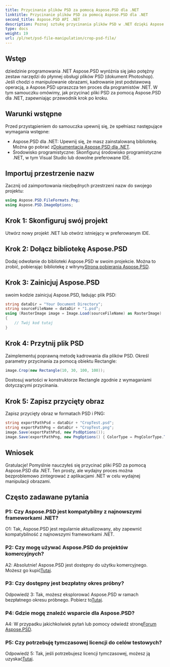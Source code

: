 ```yaml
---
title: Przycinanie plików PSD za pomocą Aspose.PSD dla .NET
linktitle: Przycinanie plików PSD za pomocą Aspose.PSD dla .NET
second_title: Aspose.PSD API .NET
description: Poznaj sztukę przycinania plików PSD w .NET dzięki Aspose.PSD, wszechstronnemu zestawowi narzędzi. Bez wysiłku podnieś poziom swojej gry w manipulację obrazem.
type: docs
weight: 19
url: /pl/net/psd-file-manipulation/crop-psd-file/
---
```

## Wstęp
dziedzinie programowania .NET Aspose.PSD wyróżnia się jako potężny zestaw narzędzi do płynnej obsługi plików PSD (dokument Photoshop). Jeśli chodzi o manipulowanie obrazami, kadrowanie jest podstawową operacją, a Aspose.PSD upraszcza ten proces dla programistów .NET. W tym samouczku omówimy, jak przycinać pliki PSD za pomocą Aspose.PSD dla .NET, zapewniając przewodnik krok po kroku.
## Warunki wstępne
Przed przystąpieniem do samouczka upewnij się, że spełniasz następujące wymagania wstępne:
-  Aspose.PSD dla .NET: Upewnij się, że masz zainstalowaną bibliotekę. Można go pobrać z[Dokumentacja Aspose.PSD dla .NET](https://reference.aspose.com/psd/net/).
- Środowisko programistyczne: Skonfiguruj środowisko programistyczne .NET, w tym Visual Studio lub dowolne preferowane IDE.
## Importuj przestrzenie nazw
Zacznij od zaimportowania niezbędnych przestrzeni nazw do swojego projektu:
```csharp
using Aspose.PSD.FileFormats.Png;
using Aspose.PSD.ImageOptions;
```
## Krok 1: Skonfiguruj swój projekt
Utwórz nowy projekt .NET lub otwórz istniejący w preferowanym IDE.
## Krok 2: Dołącz bibliotekę Aspose.PSD
 Dodaj odwołanie do biblioteki Aspose.PSD w swoim projekcie. Można to zrobić, pobierając bibliotekę z witryny[Strona pobierania Aspose.PSD](https://releases.aspose.com/psd/net/).
## Krok 3: Zainicjuj Aspose.PSD
swoim kodzie zainicjuj Aspose.PSD, ładując plik PSD:
```csharp
string dataDir = "Your Document Directory";
string sourceFileName = dataDir + "1.psd";
using (RasterImage image = Image.Load(sourceFileName) as RasterImage)
{
    // Twój kod tutaj
}
```
## Krok 4: Przytnij plik PSD
Zaimplementuj poprawną metodę kadrowania dla plików PSD. Określ parametry przycinania za pomocą obiektu Rectangle:
```csharp
image.Crop(new Rectangle(10, 30, 100, 100));
```
Dostosuj wartości w konstruktorze Rectangle zgodnie z wymaganiami dotyczącymi przycinania.
## Krok 5: Zapisz przycięty obraz
Zapisz przycięty obraz w formatach PSD i PNG:
```csharp
string exportPathPsd = dataDir + "CropTest.psd";
string exportPathPng = dataDir + "CropTest.png";
image.Save(exportPathPsd, new PsdOptions());
image.Save(exportPathPng, new PngOptions() { ColorType = PngColorType.TruecolorWithAlpha });
```
## Wniosek

Gratulacje! Pomyślnie nauczyłeś się przycinać pliki PSD za pomocą Aspose.PSD dla .NET. Ten prosty, ale wydajny proces można bezproblemowo zintegrować z aplikacjami .NET w celu wydajnej manipulacji obrazami.

## Często zadawane pytania

### P1: Czy Aspose.PSD jest kompatybilny z najnowszymi frameworkami .NET?

O1: Tak, Aspose.PSD jest regularnie aktualizowany, aby zapewnić kompatybilność z najnowszymi frameworkami .NET.

### P2: Czy mogę używać Aspose.PSD do projektów komercyjnych?

 A2: Absolutnie! Aspose.PSD jest dostępny do użytku komercyjnego. Możesz go kupić[Tutaj](https://purchase.aspose.com/buy).

### P3: Czy dostępny jest bezpłatny okres próbny?

 Odpowiedź 3: Tak, możesz eksplorować Aspose.PSD w ramach bezpłatnego okresu próbnego. Pobierz to[Tutaj](https://releases.aspose.com/).

### P4: Gdzie mogę znaleźć wsparcie dla Aspose.PSD?

 A4: W przypadku jakichkolwiek pytań lub pomocy odwiedź stronę[Forum Aspose.PSD](https://forum.aspose.com/c/psd/34).

### P5: Czy potrzebuję tymczasowej licencji do celów testowych?

 Odpowiedź 5: Tak, jeśli potrzebujesz licencji tymczasowej, możesz ją uzyskać[Tutaj](https://purchase.aspose.com/temporary-license/).